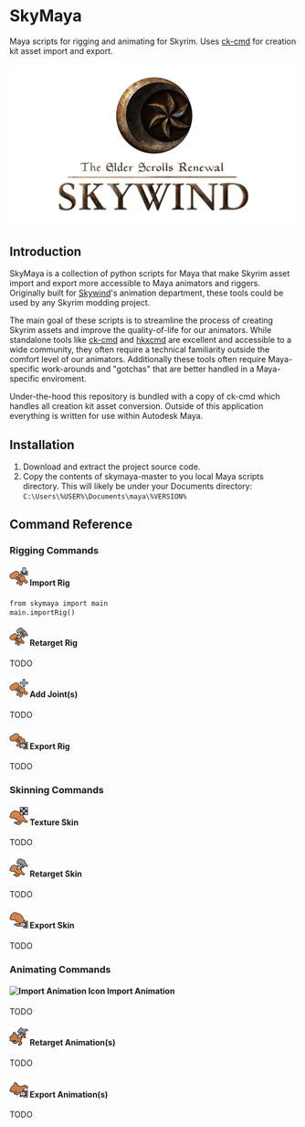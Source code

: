 # SkyMaya
Maya scripts for rigging and animating for Skyrim. Uses [ck-cmd](https://github.com/aerisarn/ck-cmd) for creation kit asset import and export.

![Skywind Logo](/images/TESR_full_alpha.png)

## Introduction
SkyMaya is a collection of python scripts for Maya that make Skyrim asset import and export more accessible to Maya animators and riggers. Originally built for [Skywind](https://tesrskywind.com/)'s animation department, these tools could be used by any Skyrim modding project.

The main goal of these scripts is to streamline the process of creating Skyrim assets and improve the quality-of-life for our animators. While standalone tools like [ck-cmd](https://github.com/aerisarn/ck-cmd) and [hkxcmd](https://github.com/figment/hkxcmd) are excellent and accessible to a wide community, they often require a technical familiarity outside the comfort level of our animators. Additionally these tools often require Maya-specific work-arounds and "gotchas" that are better handled in a Maya-specific enviroment.

Under-the-hood this repository is bundled with a copy of ck-cmd which handles all creation kit asset conversion. Outside of this application everything is written for use within Autodesk Maya.

## Installation
1. Download and extract the project source code.
2. Copy the contents of skymaya-master to you local Maya scripts directory. This will likely be under your Documents directory: `C:\Users\%USER%\Documents\maya\%VERSION%`

## Command Reference

### Rigging Commands

#### ![Import Rig Icon](/icons/importrig.png) Import Rig

```
from skymaya import main
main.importRig()
```

#### ![Retarget Rig Icon](/icons/retargetrig.png) Retarget Rig

TODO

#### ![Add Joint Icon](/icons/addskeleton.png) Add Joint(s)

TODO

#### ![Export Rig Icon](/icons/exportrig.png) Export Rig

TODO

### Skinning Commands

#### ![Texture Skin Icon](/icons/textureskin.png) Texture Skin

TODO

#### ![Retarget Skin Icon](/icons/retargetskin.png) Retarget Skin

TODO

#### ![Export Skin Icon](/icons/exportskin.png) Export Skin

TODO

### Animating Commands

#### ![Import Animation Icon](/icons/imnportanim.png) Import Animation

TODO

#### ![Retarget Animation Icon](/icons/retargetanim.png) Retarget Animation(s)

TODO

#### ![Export Animation Icon](/icons/exportanim.png) Export Animation(s)

TODO



